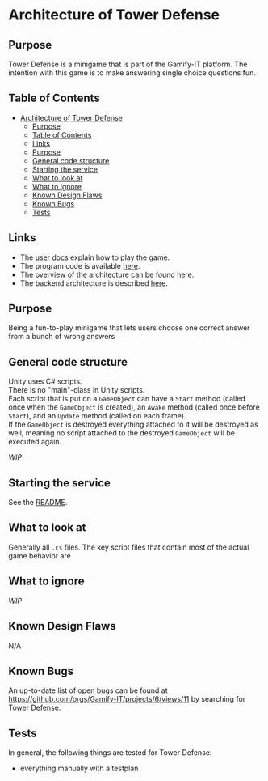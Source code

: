 # Architecture of Tower Defense

## Purpose

Tower Defense is a minigame that is part of the Gamify-IT platform.
The intention with this game is to make answering single choice questions fun.

## Table of Contents

<!-- TOC -->
- [Architecture of Tower Defense](#architecture-of-tower-defense)
  - [Purpose](#purpose)
  - [Table of Contents](#table-of-contents)
  - [Links](#links)
  - [Purpose](#purpose-1)
  - [General code structure](#general-code-structure)
  - [Starting the service](#starting-the-service)
  - [What to look at](#what-to-look-at)
  - [What to ignore](#what-to-ignore)
  - [Known Design Flaws](#known-design-flaws)
  - [Known Bugs](#known-bugs)
  - [Tests](#tests)
<!-- TOC -->

## Links

- The [user docs](../../../user-manuals/minigames/tower-defense.md) explain how to play the game.
- The program code is available [here](https://github.com/Gamify-IT/tower-defense).
- The overview of the architecture can be found [here](../general-architecture.md).
- The backend architecture is described [here](../tower-defense-backend/README.md).

## Purpose

Being a fun-to-play minigame that lets users choose one correct answer from a bunch of wrong answers

## General code structure

Unity uses C# scripts. \
There is no "main"-class in Unity scripts. \
Each script that is put on a `GameObject` can have a `Start` method (called once when the `GameObject` is created), an `Awake` method (called once before `Start`), and an `Update` method (called on each frame). \
If the `GameObject` is destroyed everything attached to it will be destroyed as well, meaning no script attached to the destroyed `GameObject` will be executed again.

*WIP*

## Starting the service

See the [README](https://github.com/Gamify-IT/tower-defense#readme).

## What to look at

Generally all `.cs` files. 
The key script files that contain most of the actual game behavior are 

## What to ignore

*WIP*

## Known Design Flaws

N/A

## Known Bugs

An up-to-date list of open bugs can be found at <https://github.com/orgs/Gamify-IT/projects/6/views/11> by searching for Tower Defense.

## Tests

In general, the following things are tested for Tower Defense:
- everything manually with a testplan
